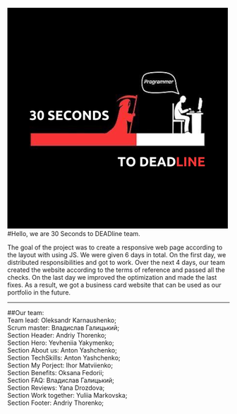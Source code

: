 ![logo](/assets/team-logo.png) #Hello, we are 30 Seconds to DEADline team.

The goal of the project was to create a responsive web page according to the
layout with using JS. We were given 6 days in total. On the first day, we
distributed responsibilities and got to work. Over the next 4 days, our team
created the website according to the terms of reference and passed all the
checks. On the last day we improved the optimization and made the last fixes. As
a result, we got a business card website that can be used as our portfolio in
the future.

---

##Our team:  
Team lead: Oleksandr Karnaushenko;  
Scrum master: Владислав Галицький;  
Section Header: Andriy Thorenko;  
Section Hero: Yevheniia Yakymenko;  
Section About us: Anton Yashchenko;  
Section TechSkills: Anton Yashchenko;  
Section My Porject: Ihor Matviienko;  
Section Benefits: Oksana Fedorii;  
Section FAQ: Владислав Галицький;  
Section Reviews: Yana Drozdova;  
Section Work together: Yuliia Markovska;  
Section Footer: Andriy Thorenko;

